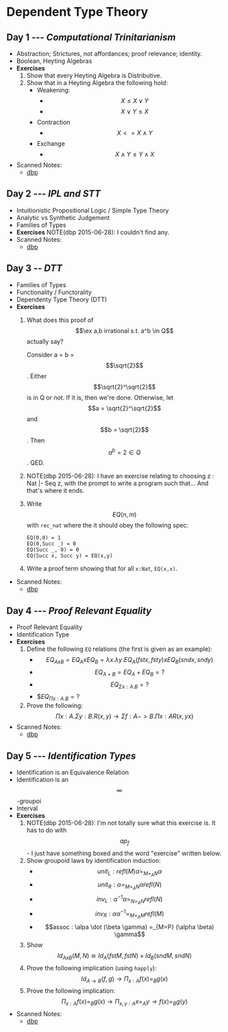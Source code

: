 # Dependent Type Theory

## Day 1 --- _Computational Trinitarianism_
  - Abstraction; Strictures, not affordances; proof relevance; identity.
  - Boolean, Heyting Algebras
  - **Exercises**
    1. Show that every Heyting Algebra is Distributive.
    2. Show that in a Heyting Algebra the following hold:
       - Weakening:
         - $$X \le X \vee Y$$
         - $$X \vee Y \le X$$
       - Contraction
         - $$X <= X \wedge Y$$
       - Exchange
         - $$X \wedge Y \le Y \wedge X$$
  - Scanned Notes:
    - [dbp](scans/dbp-harper-1.pdf)

## Day 2 --- _IPL and STT_
  - Intuitionistic Propositional Logic / Simple Type Theory
  - Analytic vs Synthetic Judgement
  - Families of Types
  - **Exercises** NOTE(dbp 2015-06-28): I couldn't find any.
  - Scanned Notes:
    - [dbp](scans/dbp-harper-2.pdf)

## Day 3 -- _DTT_
  - Families of Types
  - Functionality / Functorality
  - Dependenty Type Theory (DTT)
  - **Exercises**
    1. What does this proof of $$\ex a,b irrational s.t. a^b \in Q$$
       actually say?

       Consider a = b = $$\sqrt{2}$$. Either $$\sqrt{2}^\sqrt{2}$$ is
       in Q or not. If it is, then we're done. Otherwise, let $$a =
       \sqrt{2}^\sqrt{2}$$ and $$b = \sqrt{2}$$. Then $$a^b = 2 \in
       Q$$. QED.
    2. NOTE(dbp 2015-06-28): I have an exercise relating to choosing
       z : Nat |- Seq z, with the prompt to write a program such
       that... And that's where it ends.
    3. Write $$EQ(n,m)$$ with `rec_nat` where the it should obey the
       following spec:

       ```
       EQ(0,0) = 1
       EQ(0,Succ _) = 0
       EQ(Succ _, 0) = 0
       EQ(Succ x, Succ y) = EQ(x,y)
       ```
    4. Write a proof term showing that for all `x:Nat`, `EQ(x,x)`.
  - Scanned Notes:
    - [dbp](scans/dbp-harper-3.pdf)

## Day 4 --- _Proof Relevant Equality_
  - Proof Relevant Equality
  - Identification Type
  - **Exercises**
    1. Define the following `EQ` relations (the first is given as an example):
       - $$EQ_{AxB} = EQ_A x EQ_B = \lambda x. \lambda y. EQ_A(fst x, fst y) x EQ_B(snd x, snd y)$$
       - $$EQ_{A+B} = EQ_{A} + EQ_{B} = ?$$
       - $$EQ_{\Sigma x:A. B} = ?$$
       - $$EQ_{\Pi x:A. B} = ?$
    2. Prove the following:
       $$\Pi x:A. \Sigma y:B. R(x,y) \rightarrow \Sigma f : A -> B. \Pi x:A R(x, y x)$$
  - Scanned Notes:
    - [dbp](scans/dbp-harper-4.pdf)

## Day 5 --- _Identification Types_
  - Identification is an Equivalence Relation
  - Identification is an $$\infty$$-groupoi
  - Interval
  - **Exercises**
    1. NOTE(dbp 2015-06-28): I'm not totally sure what this exercise
       is. It has to do with $$ap_f$$ - I just have something boxed
       and the word "exercise" written below.
    2. Show groupoid laws by identification induction:
       - $$unit_L : refl(M) \dot \alpha =_{M=_AN} \alpha$$
       - $$unit_R : \alpha =_{M=_AN} \alpha \dot refl(N)$$
       - $$inv_L : \alpha^{-1}\alpha =_{N=_AN} refl(N)$$
       - $$inv_R : \alpha\alpha^{-1} =_{M=_AM} refl(M)$$
       - $$assoc : \alpa \dot (\beta \gamma) =_{M=P} (\alpha \beta) \gamma$$
    3. Show $$Id_{AxB}(M,N) \cong Id_A(fst M, fst N) \times Id_B(snd M, snd N)$$
    4. Prove the following implication (using `happly`):
       $$Id_{A \rightarrow B}(f,g) \rightarrow \Pi_{x:A} f(x) =_{B} g(x)$$
    5. Prove the following implication:
       $$ \Pi_{x:A} f(x) =_{B} g(x) \rightarrow \Pi_{x,y:A} x =_A y \rightarrow f(x) =_B g(y)$$
  - Scanned Notes:
    - [dbp](scans/dbp-harper-5.pdf)
